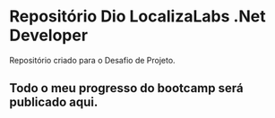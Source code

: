 # **Repositório Dio LocalizaLabs .Net Developer**

Repositório criado para o Desafio de Projeto.

## Todo o meu progresso do bootcamp será publicado aqui.